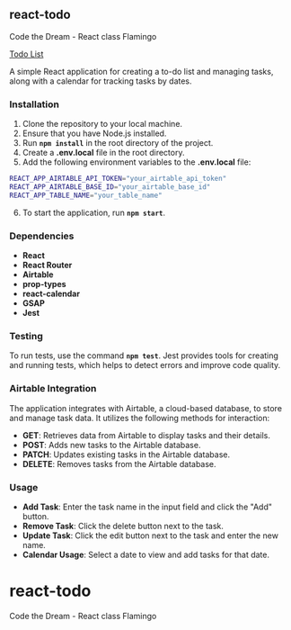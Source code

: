 ## react-todo
Code the Dream - React class Flamingo

[Todo List](https://todo-react-ctd.netlify.app/)

A simple React application for creating a to-do list and managing tasks, along with a calendar for tracking tasks by dates.

### Installation

1. Clone the repository to your local machine.
2. Ensure that you have Node.js installed.
3. Run **`npm install`** in the root directory of the project.
4. Create a **.env.local** file in the root directory.
5. Add the following environment variables to the **.env.local** file:
```bash
REACT_APP_AIRTABLE_API_TOKEN="your_airtable_api_token"
REACT_APP_AIRTABLE_BASE_ID="your_airtable_base_id"
REACT_APP_TABLE_NAME="your_table_name"
```
6. To start the application, run **`npm start`**.

### Dependencies

- **React**
- **React Router**
- **Airtable**
- **prop-types**
- **react-calendar**
- **GSAP**
- **Jest**

### Testing

To run tests, use the command **`npm test`**. Jest provides tools for creating and running tests, which helps to detect errors and improve code quality.

### Airtable Integration

The application integrates with Airtable, a cloud-based database, to store and manage task data. It utilizes the following methods for interaction:

- **GET**: Retrieves data from Airtable to display tasks and their details.
- **POST**: Adds new tasks to the Airtable database.
- **PATCH**: Updates existing tasks in the Airtable database.
- **DELETE**: Removes tasks from the Airtable database.

### Usage
- **Add Task**: Enter the task name in the input field and click the "Add" button.
- **Remove Task**: Click the delete button next to the task.
- **Update Task**: Click the edit button next to the task and enter the new name.
- **Calendar Usage**: Select a date to view and add tasks for that date.

# react-todo
Code the Dream - React class Flamingo

